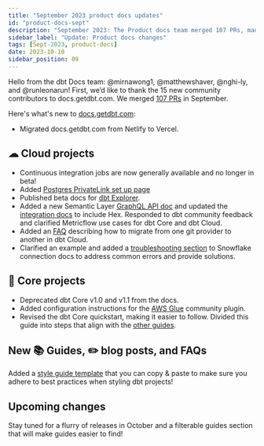 ```yaml
---
title: "September 2023 product docs updates"
id: "product-docs-sept"
description: "September 2023: The Product docs team merged 107 PRs, made various updates to dbt Cloud and Core, such as GAing continuous integration jobs, Semantic Layer GraphQL API doc, a new community plugin, and more"
sidebar_label: "Update: Product docs changes"
tags: [Sept-2023, product-docs]
date: 2023-10-10
sidebar_position: 09
---
```


Hello from the dbt Docs team: @mirnawong1, @matthewshaver, @nghi-ly, and @runleonarun! First, we’d like to thank the 15 new community contributors to docs.getdbt.com. We merged [107 PRs](https://github.com/dbt-labs/docs.getdbt.com/pulls?q=is%3Apr+merged%3A2023-09-01..2023-09-31) in September.

Here's what's new to [docs.getdbt.com](http://docs.getdbt.com/):

* Migrated docs.getdbt.com from Netlify to Vercel.

## ☁ Cloud projects
- Continuous integration jobs are now generally available and no longer in beta!
- Added [Postgres PrivateLink set up page](/docs/cloud/secure/postgres-privatelink)
- Published beta docs for [dbt Explorer](/docs/collaborate/explore-projects).
- Added a new Semantic Layer [GraphQL API doc](/docs/dbt-cloud-apis/sl-graphql) and updated the [integration docs](/docs/use-dbt-semantic-layer/avail-sl-integrations) to include Hex. Responded to dbt community feedback and clarified Metricflow use cases for dbt Core and dbt Cloud.
- Added an [FAQ](/faqs/Git/git-migration) describing how to migrate from one git provider to another in dbt Cloud.
- Clarified an example and added a [troubleshooting section](/docs/cloud/connect-data-platform/connect-snowflake#troubleshooting) to Snowflake connection docs to address common errors and provide solutions.


## 🎯 Core projects

- Deprecated dbt Core v1.0 and v1.1 from the docs.
- Added configuration instructions for the [AWS Glue](/docs/core/connect-data-platform/glue-setup) community plugin.
- Revised the dbt Core quickstart, making it easier to follow. Divided this guide into steps that align with the [other guides](/guides/manual-install?step=1).

## New 📚 Guides, ✏️ blog posts, and FAQs

Added a [style guide template](/best-practices/how-we-style/6-how-we-style-conclusion#style-guide-template) that you can copy & paste to make sure you adhere to best practices when styling dbt projects!

## Upcoming changes

Stay tuned for a flurry of releases in October and a filterable guides section that will make guides easier to find!

